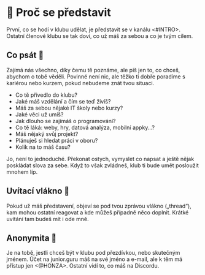 # 👋 Proč se představit
První, co se hodí v klubu udělat, je představit se v kanálu <#INTRO>. Ostatní členové klubu se tak doví, co už máš za sebou a co je tvým cílem.

## Co psát 📝
Zajímá nás všechno, díky čemu tě poznáme, ale piš jen to, co chceš, abychom o tobě věděli. Povinné není nic, ale těžko ti dobře poradíme s kariérou nebo kurzem, pokud nebudeme znát tvou situaci.

- Co tě přivedlo do klubu?
- Jaké máš vzdělání a čím se teď živíš?
- Máš za sebou nějaké IT školy nebo kurzy?
- Jaké věci už umíš?
- Jak dlouho se zajímáš o programování?
- Co tě láká: weby, hry, datová analýza, mobilní appky…?
- Máš nějaký svůj projekt?
- Plánuješ si hledat práci v oboru?
- Kolik na to máš času?

Jo, není to jednoduché. Překonat ostych, vymyslet co napsat a ještě nějak poskládat slova za sebe. Když to však zvládneš, klub ti bude umět posloužit mnohem líp.

## Uvítací vlákno 🧵
Pokud už máš představení, objeví se pod tvou zprávou vlákno („thread“), kam mohou ostatní reagovat a kde můžeš případně něco doplnit. Krátké uvítání tam budeš mít i ode mně.

## Anonymita 🥷
Je na tobě, jestli chceš být v klubu pod přezdívkou, nebo skutečným jménem. Účet na junior.guru máš na své jméno a e-mail, ale k těm má přístup jen <@HONZA>. Ostatní vidí to, co máš na Discordu.
